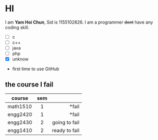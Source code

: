 # HI
I am **Yam Hoi Chun**, Sid is 1155102826. I am a programmer ~~dont~~ have any coding skill.

- [ ] c
- [ ] c++
- [ ] java
- [ ] php
- [x] unknow

* first time to use GitHub

## the course I fail

| course        |  sem  |   |
| ------------- |:-------------:| -----:|
| math1510 |1| *fail|
| engg2420 |1| *fail |
| engg2430 |2| going to fail |
| engg1410 |2| ready to fail |


